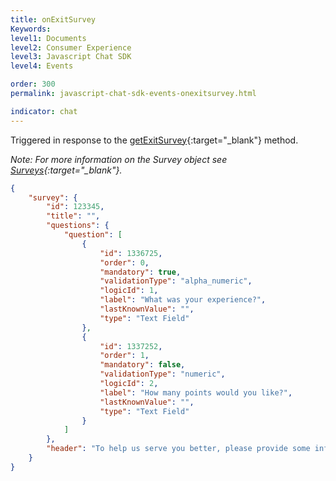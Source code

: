 ```yaml
---
title: onExitSurvey
Keywords:
level1: Documents
level2: Consumer Experience
level3: Javascript Chat SDK
level4: Events

order: 300
permalink: javascript-chat-sdk-events-onexitsurvey.html

indicator: chat
---
```


Triggered in response to the [getExitSurvey](consumer-experience-javascript-chat-getexitsurvey.html){:target="_blank"} method.

*Note: For more information on the Survey object see [Surveys](consumer-experience-javascript-chat-surveys.html){:target="_blank"}.*

```json
{
    "survey": {
        "id": 123345,
        "title": "",
        "questions": {
            "question": [
                {
                    "id": 1336725,
                    "order": 0,
                    "mandatory": true,
                    "validationType": "alpha_numeric",
                    "logicId": 1,
                    "label": "What was your experience?",
                    "lastKnownValue": "",
                    "type": "Text Field"
                },
                {
                    "id": 1337252,
                    "order": 1,
                    "mandatory": false,
                    "validationType": "numeric",
                    "logicId": 2,
                    "label": "How many points would you like?",
                    "lastKnownValue": "",
                    "type": "Text Field"
                }
            ]
        },
        "header": "To help us serve you better, please provide some information before we begin your chat."
    }
}
```